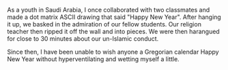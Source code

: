 As a youth in Saudi Arabia, I once collaborated with two classmates and made a dot matrix ASCII drawing that said "Happy New Year". After hanging it up, we basked in the admiration of our fellow students. Our religion teacher then ripped it off the wall and into pieces. We were then harangued for close to 30 minutes about our un-Islamic conduct. 

Since then, I have been unable to wish anyone a Gregorian calendar Happy New Year without hyperventilating and wetting myself a little.